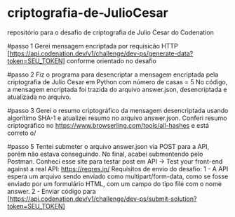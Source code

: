 # criptografia-de-JulioCesar
repositório para o desafio de criptografia de Julio Cesar do Codenation

#passo 1
Gerei mensagem encriptada por requisicão HTTP [https://api.codenation.dev/v1/challenge/dev-ps/generate-data?token=SEU_TOKEN] conforme orientado no desafio

#passo 2
Fiz o programa para desencriptar a mensagem encriptada pela criptografia de Julio Cesar em Python com número de casas = 5
No código, a mensagem encriptada foi trazida do arquivo answer.json, desencriptada e atualizada no arquivo.

#passo 3
Gerei o resumo criptográfico da mensagem desencriptada usando algorítimo SHA-1 e atualizei resumo no arquivo answer.json.
Conferi resumo criptográfico no https://www.browserling.com/tools/all-hashes e está correto o/

#passo 5
Tentei submeter o arquivo answer.json via POST para a API, porém não estava conseguindo.
No final, acabei submentendo pelo Postman.
Conheci esse site para testar post em API -> Test your front-end against a real API: https://reqres.in/ 
    Requisitos de envio do desafio:
    1 - A API espera um arquivo sendo enviado como multipart/form-data, como se fosse enviado por um formulário HTML, com um campo do tipo file com o nome answer.
    2 - Enviar código para [https://api.codenation.dev/v1/challenge/dev-ps/submit-solution?token=SEU_TOKEN]

